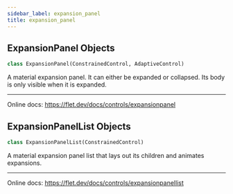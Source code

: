 ```yaml
---
sidebar_label: expansion_panel
title: expansion_panel
---
```


## ExpansionPanel Objects

```python
class ExpansionPanel(ConstrainedControl, AdaptiveControl)
```

A material expansion panel. It can either be expanded or collapsed. Its body is only visible when it is expanded.

-----

Online docs: https://flet.dev/docs/controls/expansionpanel

## ExpansionPanelList Objects

```python
class ExpansionPanelList(ConstrainedControl)
```

A material expansion panel list that lays out its children and animates expansions.

-----

Online docs: https://flet.dev/docs/controls/expansionpanellist

